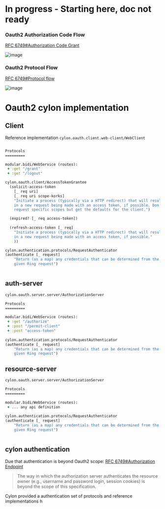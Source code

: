 # In progress - Starting here, doc not ready 
 
### Oauth2 Authorization Code Flow

[RFC 6749#Authorization Code Grant](https://tools.ietf.org/html/rfc6749#section-1.2)

![image](/css/images/on-the-clojure-move/auth-code-flow.png)


### Oauth2 Protocol Flow
[RFC 6749#Protocol flow](https://tools.ietf.org/html/rfc6749#section-1.2)

![image](/css/images/on-the-clojure-move/oauth2-protocol-flow.png)

 

# Oauth2 cylon implementation

## Client 
Reference implementation `cylon.oauth.client.web-client/WebClient`


```clojure

Protocols
=========

modular.bidi/WebService (routes):
 + :get "/grant" 
 + :get "/logout" 

cylon.oauth.client/AccessTokenGrantee
  (solicit-access-token
    [_ req uri]
    [_ req uri scope-korks]
    "Initiate a process (typically via a HTTP redirect) that will result
    in a new request being made with an access token, if possible. Don't
    request specific scopes but get the defaults for the client.")

  (expired? [_ req access-token])
  
  (refresh-access-token [_ req]
    "Initiate a process (typically via a HTTP redirect) that will result
    in a new request being made with an access token, if possible."
    ))

cylon.authentication.protocols/RequestAuthenticator
(authenticate [_ request]
    "Return (as a map) any credentials that can be determined from the
    given Ring request")



```

## auth-server
```clojure
cylon.oauth.server.server/AuthorizationServer

Protocols
=========

modular.bidi/WebService (routes):
 + :get "/authorize" 
 + :post "/permit-client"
 + :post "access-token" 
    
cylon.authentication.protocols/RequestAuthenticator
(authenticate [_ request]
    "Return (as a map) any credentials that can be determined from the
    given Ring request")

```

## resource-server
```clojure
cylon.oauth.server.server/AuthorizationServer

Protocols
=========

modular.bidi/WebService (routes):
 + ... any api definition 
    
cylon.authentication.protocols/RequestAuthenticator
(authenticate [_ request]
    "Return (as a map) any credentials that can be determined from the
    given Ring request")



```


## cylon authentication
Due that authentication is beyond Oauth2 scope: [RFC 6749#Authorization Endpoint](https://tools.ietf.org/html/rfc6749#section-3.1)

>The way in which the authorization server authenticates the resource owner
   (e.g., username and password login, session cookies) is beyond the
   scope of this specification.

Cylon provided a authentication set of protocols and reference implementations   h 
